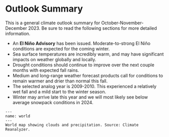 # Outlook Summary

This is a general climate outlook summary for October-November-December 2023. Be sure to read the following sections for more detailed information.

- An **El Niño Advisory** has been issued. Moderate-to-strong El Niño conditions are expected for the coming winter.
- Sea surface temperatures are incredibly warm, and may have significant impacts on weather globally and locally.
- Drought conditions should continue to improve over the next couple months with expected fall rains. 
- Medium and long-range weather forecast products call for conditions to remain warmer and drier than normal this fall.
- The selected analog year is 2009-2010. This experienced a relatively wet fall and a mild start to the winter season. 
- Winter may arrive late this year and we will most likely see below average snowpack conditions in 2024. 

```{figure} img/world_map.jpg
---
name: world
---
World map showing clouds and precipitation. Source: Climate Reanalyzer.
```